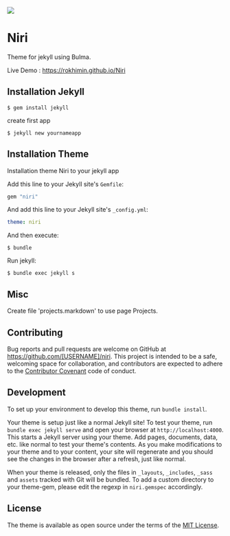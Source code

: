 
![](https://i.ibb.co.com/sdVSmQ5x/niri-logo.png)
# Niri
Theme for jekyll using Bulma.

Live Demo : https://rokhimin.github.io/Niri

## Installation Jekyll

    $ gem install jekyll


create first app

    $ jekyll new yournameapp


## Installation Theme 

Installation theme Niri to your jekyll app

Add this line to your Jekyll site's `Gemfile`:

```ruby
gem "niri"
```

And add this line to your Jekyll site's `_config.yml`:

```yaml
theme: niri
```

And then execute:

    $ bundle


Run jekyll:

    $ bundle exec jekyll s

## Misc

Create file 'projects.markdown' to use page Projects.

## Contributing

Bug reports and pull requests are welcome on GitHub at https://github.com/[USERNAME]/niri. This project is intended to be a safe, welcoming space for collaboration, and contributors are expected to adhere to the [Contributor Covenant](https://www.contributor-covenant.org/) code of conduct.

## Development

To set up your environment to develop this theme, run `bundle install`.

Your theme is setup just like a normal Jekyll site! To test your theme, run `bundle exec jekyll serve` and open your browser at `http://localhost:4000`. This starts a Jekyll server using your theme. Add pages, documents, data, etc. like normal to test your theme's contents. As you make modifications to your theme and to your content, your site will regenerate and you should see the changes in the browser after a refresh, just like normal.

When your theme is released, only the files in `_layouts`, `_includes`, `_sass` and `assets` tracked with Git will be bundled.
To add a custom directory to your theme-gem, please edit the regexp in `niri.gemspec` accordingly.

## License

The theme is available as open source under the terms of the [MIT License](https://opensource.org/licenses/MIT).
